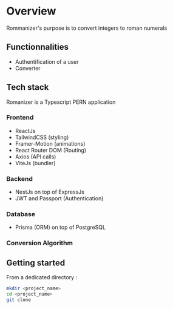 # Overview

Rommanizer's purpose is to convert integers to roman numerals

## Functionnalities
- Authentification of a user
- Converter

## Tech stack
Romanizer is a Typescript PERN application

### Frontend
- ReactJs
- TailwindCSS (styling)
- Framer-Motion (animations)
- React Router DOM (Routing)
- Axios (API calls)
- ViteJs (bundler)

### Backend
- NestJs on top of ExpressJs
- JWT and Passport (Authentication)

### Database
- Prisma (ORM) on top of PostgreSQL

### Conversion Algorithm

## Getting started
From a dedicated directory :
```bash
mkdir <project_name>
cd <project_name>
git clone 
```
